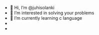 - 👋 Hi, I’m @juhisolanki
- 👀 I’m interested in solving your problems
- 🌱 I’m currently learning c language
- 
- 

<!---
juhisolanki/juhisolanki is a ✨ special ✨ repository because its `README.md` (this file) appears on your GitHub profile.
You can click the Preview link to take a look at your changes.
--->
